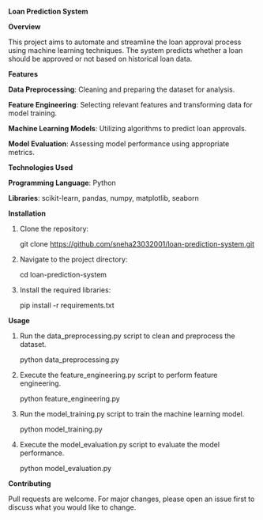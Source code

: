 **Loan Prediction System**

**Overview**

This project aims to automate and streamline the loan approval process using machine learning techniques. The system predicts whether a loan should be approved or not based on historical loan data.

**Features**

**Data Preprocessing**: Cleaning and preparing the dataset for analysis.

**Feature Engineering**: Selecting relevant features and transforming data for model training.

**Machine Learning Models**: Utilizing algorithms to predict loan approvals.

**Model Evaluation**: Assessing model performance using appropriate metrics.

**Technologies Used**

**Programming Language**: Python

**Libraries**: scikit-learn, pandas, numpy, matplotlib, seaborn

**Installation**

1. Clone the repository:

   git clone https://github.com/sneha23032001/loan-prediction-system.git

2. Navigate to the project directory:

   cd loan-prediction-system

3. Install the required libraries:

   pip install -r requirements.txt


**Usage**

1. Run the data_preprocessing.py script to clean and preprocess the dataset.

   python data_preprocessing.py

2. Execute the feature_engineering.py script to perform feature engineering.

   python feature_engineering.py

3. Run the model_training.py script to train the machine learning model.
 
   python model_training.py


4. Execute the model_evaluation.py script to evaluate the model performance.

   python model_evaluation.py


**Contributing**

Pull requests are welcome. For major changes, please open an issue first to discuss what you would like to change.
